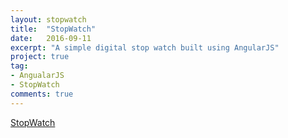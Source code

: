 ```yaml
---
layout: stopwatch
title:  "StopWatch"
date:   2016-09-11
excerpt: "A simple digital stop watch built using AngularJS"
project: true
tag:
- AngualarJS
- StopWatch
comments: true
---
```



[StopWatch](https://nish-d.github.io/StopWatch/app/)
